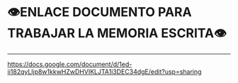 # 👁️ENLACE DOCUMENTO PARA TRABAJAR LA MEMORIA ESCRITA👁️
<span style="font-size: 24px;"></span>
_____________________________

https://docs.google.com/document/d/1ed-ii182qyLljp8w1kkwHZwDHVIKLJTA1i3DEC34dgE/edit?usp=sharing
